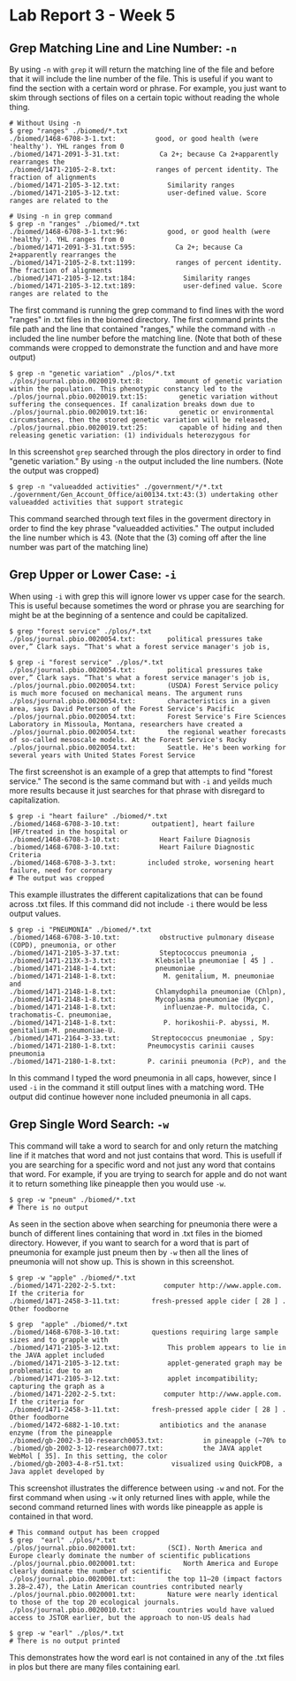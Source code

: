 # Lab Report 3 - Week 5
##  Grep Matching Line and Line Number: ```-n```
By using ```-n``` with ```grep``` it will return the matching line of the file and before that it will include the line number of the file. This is useful if you want to find the section with a certain word or phrase. For example, you just want to skim through sections of files on a certain topic without reading the whole thing.  
```
# Without Using -n
$ grep "ranges" ./biomed/*.txt
./biomed/1468-6708-3-1.txt:          good, or good health (were 'healthy'). YHL ranges from 0
./biomed/1471-2091-3-31.txt:          Ca 2+; because Ca 2+apparently rearranges the
./biomed/1471-2105-2-8.txt:          ranges of percent identity. The fraction of alignments
./biomed/1471-2105-3-12.txt:            Similarity ranges
./biomed/1471-2105-3-12.txt:            user-defined value. Score ranges are related to the

# Using -n in grep command
$ grep -n "ranges" ./biomed/*.txt
./biomed/1468-6708-3-1.txt:96:          good, or good health (were 'healthy'). YHL ranges from 0
./biomed/1471-2091-3-31.txt:595:          Ca 2+; because Ca 2+apparently rearranges the
./biomed/1471-2105-2-8.txt:1199:          ranges of percent identity. The fraction of alignments
./biomed/1471-2105-3-12.txt:184:            Similarity ranges
./biomed/1471-2105-3-12.txt:189:            user-defined value. Score ranges are related to the
``` 
The first command is running the grep command to find lines with the word "ranges" in .txt files in the biomed directory. The first command prints the file path and the line that contained "ranges," while the command with ```-n``` included the line number before the matching line. (Note that both of these commands were cropped to demonstrate the function and and have more output)  
```
$ grep -n "genetic variation" ./plos/*.txt
./plos/journal.pbio.0020019.txt:8:        amount of genetic variation within the population. This phenotypic constancy led to the
./plos/journal.pbio.0020019.txt:15:        genetic variation without suffering the consequences. If canalization breaks down due to
./plos/journal.pbio.0020019.txt:16:        genetic or environmental circumstances, then the stored genetic variation will be released,
./plos/journal.pbio.0020019.txt:25:        capable of hiding and then releasing genetic variation: (1) individuals heterozygous for
```
In this screenshot ```grep``` searched through the plos directory in order to find "genetic variation." By using ```-n``` the output included the line numbers. (Note the output was cropped)  
```
$ grep -n "valueadded activities" ./government/*/*.txt
./government/Gen_Account_Office/ai00134.txt:43:(3) undertaking other valueadded activities that support strategic
```  
This command searched through text files in the goverment directory in order to find the key phrase "valueadded activities." The output included the line number which is 43. (Note that the (3) coming off after the line number was part of the matching line)  

##  Grep Upper or Lower Case: ```-i```  
When using ```-i``` with grep this will ignore lower vs upper case for the search. This is useful because sometimes the word or phrase you are searching for might be at the beginning of a sentence and could be capitalized.  
```
$ grep "forest service" ./plos/*.txt
./plos/journal.pbio.0020054.txt:        political pressures take over,” Clark says. “That's what a forest service manager's job is,

$ grep -i "forest service" ./plos/*.txt
./plos/journal.pbio.0020054.txt:        political pressures take over,” Clark says. “That's what a forest service manager's job is,
./plos/journal.pbio.0020054.txt:        (USDA) Forest Service policy is much more focused on mechanical means. The argument runs
./plos/journal.pbio.0020054.txt:        characteristics in a given area, says David Peterson of the Forest Service's Pacific
./plos/journal.pbio.0020054.txt:        Forest Service's Fire Sciences Laboratory in Missoula, Montana, researchers have created a
./plos/journal.pbio.0020054.txt:        the regional weather forecasts of so-called mesoscale models. At the Forest Service's Rocky
./plos/journal.pbio.0020054.txt:        Seattle. He's been working for several years with United States Forest Service
```   
The first screenshot is an example of a grep that attempts to find "forest service." The second is the same command but with ```-i``` and yeilds much more results because it just searches for that phrase with disregard to capitalization.  
```
$ grep -i "heart failure" ./biomed/*.txt
./biomed/1468-6708-3-10.txt:        outpatient], heart failure [HF/treated in the hospital or
./biomed/1468-6708-3-10.txt:          Heart Failure Diagnosis
./biomed/1468-6708-3-10.txt:          Heart Failure Diagnostic Criteria
./biomed/1468-6708-3-3.txt:        included stroke, worsening heart failure, need for coronary
# The output was cropped
```    
This example illustrates the different capitalizations that can be found across .txt files. If this command did not include ```-i``` there would be less output values.  
```
$ grep -i "PNEUMONIA" ./biomed/*.txt
./biomed/1468-6708-3-10.txt:          obstructive pulmonary disease (COPD), pneumonia, or other
./biomed/1471-2105-3-37.txt:          Steptococcus pneumonia , 
./biomed/1471-213X-3-3.txt:          Klebsiella pneumoniae [ 45 ] .
./biomed/1471-2148-1-4.txt:          pneumoniae , 
./biomed/1471-2148-1-8.txt:            M. genitalium, M. pneumoniae and
./biomed/1471-2148-1-8.txt:          Chlamydophila pneumoniae (Chlpn),
./biomed/1471-2148-1-8.txt:          Mycoplasma pneumoniae (Mycpn),
./biomed/1471-2148-1-8.txt:            influenzae-P. multocida, C. trachomatis-C. pneumoniae,
./biomed/1471-2148-1-8.txt:            P. horikoshii-P. abyssi, M. genitalium-M. pneumoniae-U.
./biomed/1471-2164-3-33.txt:        Streptococcus pneumoniae , Spy: 
./biomed/1471-2180-1-8.txt:        Pneumocystis carinii causes pneumonia
./biomed/1471-2180-1-8.txt:        P. carinii pneumonia (PcP), and the
```  
In this command I typed the word pneumonia in all caps, however, since I used ```-i``` in the command it still output lines with a matching word. THe output did continue however none included pneumonia in all caps.  

##  Grep Single Word Search: ```-w```  
This command will take a word to search for and only return the matching line if it matches that word and not just contains that word. This is usefull if you are searching for a specific word and not just any word that contains that word. For example, if you are trying to search for apple and do not want it to return something like pineapple then you would use ```-w```.  
```
$ grep -w "pneum" ./biomed/*.txt
# There is no output
```  
As seen in the section above when searching for pneumonia there were a bunch of different lines containing that word in .txt files in the biomed directory. However, if you want to search for a word that is part of pneumonia for example just pneum then by ```-w``` then all the lines of pneumonia will not show up. This is shown in this screenshot.  
```
$ grep -w "apple" ./biomed/*.txt
./biomed/1471-2202-2-5.txt:            computer http://www.apple.com. If the criteria for
./biomed/1471-2458-3-11.txt:        fresh-pressed apple cider [ 28 ] . Other foodborne

$ grep  "apple" ./biomed/*.txt
./biomed/1468-6708-3-10.txt:        questions requiring large sample sizes and to grapple with
./biomed/1471-2105-3-12.txt:            This problem appears to lie in the JAVA applet included
./biomed/1471-2105-3-12.txt:            applet-generated graph may be problematic due to an
./biomed/1471-2105-3-12.txt:            applet incompatibility; capturing the graph as a
./biomed/1471-2202-2-5.txt:            computer http://www.apple.com. If the criteria for
./biomed/1471-2458-3-11.txt:        fresh-pressed apple cider [ 28 ] . Other foodborne
./biomed/1472-6882-1-10.txt:          antibiotics and the ananase enzyme (from the pineapple 
./biomed/gb-2002-3-10-research0053.txt:          in pineapple (~70% to 
./biomed/gb-2002-3-12-research0077.txt:          the JAVA applet WebMol [ 35]. In this setting, the color
./biomed/gb-2003-4-8-r51.txt:            visualized using QuickPDB, a Java applet developed by
```   
This screenshot illustrates the difference between using ```-w``` and not. For the first command when using ```-w``` it only returned lines with apple, while the second command returned lines with words like pineapple as apple is contained in that word.  
```
# This command output has been cropped
$ grep  "earl" ./plos/*.txt
./plos/journal.pbio.0020001.txt:        (SCI). North America and Europe clearly dominate the number of scientific publications
./plos/journal.pbio.0020001.txt:            North America and Europe clearly dominate the number of scientific        
./plos/journal.pbio.0020001.txt:        the top 11–20 (impact factors 3.28–2.47), the Latin American countries contributed nearly
./plos/journal.pbio.0020001.txt:        Nature were nearly identical to those of the top 20 ecological journals.      
./plos/journal.pbio.0020010.txt:        countries would have valued access to JSTOR earlier, but the approach to non-US deals had

$ grep -w "earl" ./plos/*.txt
# There is no output printed
```  
This demonstrates how the word earl is not contained in any of the .txt files in plos but there are many files containing earl.